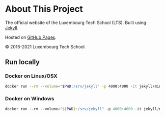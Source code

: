 # About This Project

The official website of the Luxembourg Tech School (LTS).
Built using [Jekyll](https://jekyllrb.com).

Hosted on [GitHub Pages](https://pages.github.com).

&copy; 2016-2021 Luxembourg Tech School.

## Run locally

### Docker on Linux/OSX

```bash
docker run --rm --volume="$PWD:/srv/jekyll" -p 4000:4000 -it jekyll/minimal jekyll serve
```

### Docker on Windows

```powershell
docker run --rm --volume="${PWD}:/srv/jekyll" -p 4000:4000 -it jekyll/minimal jekyll serve
```
